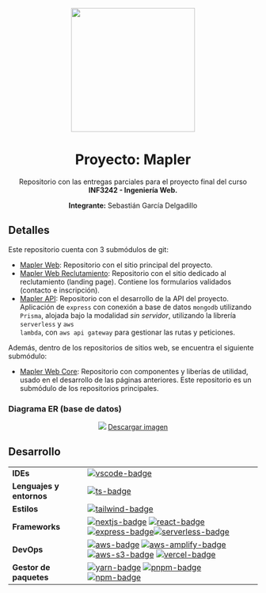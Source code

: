 <p align="center">
  <a href="https://www.mapler.cl/">
    <img width="250" height="250" src="https://assets.mapler.cl/pajaro-rojo.svg">
  </a>
  <h1 align="center">Proyecto: Mapler</h1>
  <p align="center">Repositorio con las entregas parciales para el proyecto final del curso <strong>INF3242 - Ingeniería Web.</strong></p>
  <p align="center"><strong>Integrante:</strong> Sebastián García Delgadillo</p>
</p>

## Detalles

Este repositorio cuenta con 3 submódulos de git:

-   [Mapler Web](https://github.com/MaplerCL/MaplerWeb): Repositorio con el sitio principal del proyecto.
-   [Mapler Web Reclutamiento](https://github.com/MaplerCL/MaplerWebReclutamiento): Repositorio con el sitio dedicado al reclutamiento (landing page). Contiene los formularios validados (contacto e inscripción).
-   [Mapler API](https://github.com/MaplerCL/MaplerAPI): Repositorio con el desarrollo de la API del proyecto. Aplicación de <code>express</code> con conexión a base de datos <code>mongodb</code> utilizando <code>Prisma</code>, alojada bajo la modalidad <i>sin servidor</i>, utilizando la librería <code>serverless</code> y <code>aws lambda</code>, con <code>aws api gateway</code> para gestionar las rutas y peticiones.

Además, dentro de los repositorios de sitios web, se encuentra el siguiente submódulo:

-   [Mapler Web Core](https://github.com/MaplerCL/MaplerWebCore): Repositorio con componentes y liberías de utilidad, usado en el desarrollo de las páginas anteriores. Este repositorio es un submódulo de los repositorios principales.

### Diagrama ER (base de datos)

<p align="center">
  <img src="https://assets.mapler.cl/ER.png">
  <a href="https://assets.mapler.cl/ER.png" target="_blank">Descargar imagen</a>
</p>

## Desarrollo

|                          |                                                                                                                               |
| ------------------------ | ----------------------------------------------------------------------------------------------------------------------------- |
| **IDEs**                 | [![vscode-badge]][vscode-web]                                                                                                 |
| **Lenguajes y entornos** | [![ts-badge]][ts-web]                                                                                                         |
| **Estilos**              | [![tailwind-badge]][tailwind-web]                                                                                             |
| **Frameworks**           | [![nextjs-badge]][nextjs-web] [![react-badge]][react-web][![express-badge]][express-web][![serverless-badge]][serverless-web] |
| **DevOps**               | [![aws-badge]][aws-web] [![aws-amplify-badge]][aws-amplify-web] [![aws-s3-badge]][aws-s3-web] [![vercel-badge]][vercel-web]   |
| **Gestor de paquetes**   | [![yarn-badge]][yarn-web] [![pnpm-badge]][pnpm-web] [![npm-badge]][npm-web]                                                   |

<!-- FORMA: [![-badge]][-web] -->

<!-- IDEs -->

[webstorm-badge]: https://img.shields.io/badge/WebStorm-000?logo=webstorm&logoColor=fff&style=for-the-badge
[webstorm-web]: https://www.jetbrains.com/webstorm/
[vscode-badge]: https://img.shields.io/badge/Visual%20Studio%20Code-007ACC?logo=visualstudiocode&logoColor=fff&style=for-the-badge
[vscode-web]: https://code.visualstudio.com/

<!-- Lenguajes y entornos -->

[ts-badge]: https://img.shields.io/badge/TypeScript-3178C6?logo=typescript&logoColor=fff&style=for-the-badge
[ts-web]: https://www.typescriptlang.org/
[js-badge]: https://img.shields.io/badge/JavaScript-F7DF1E?logo=javascript&logoColor=000&style=for-the-badge
[js-web]: https://developer.mozilla.org/es/docs/Web/JavaScript
[node-badge]: https://img.shields.io/badge/Node.js-393?logo=nodedotjs&logoColor=fff&style=for-the-badge
[node-web]: https://nodejs.org/

<!-- Estilos -->

[tailwind-badge]: https://img.shields.io/badge/Tailwind%20CSS-06B6D4?logo=tailwindcss&logoColor=fff&style=for-the-badge
[tailwind-web]: https://tailwindcss.com/
[sass-badge]: https://img.shields.io/badge/Sass-C69?logo=sass&logoColor=fff&style=for-the-badge
[sass-web]: https://sass-lang.com/
[bootstrap-badge]: https://img.shields.io/badge/Bootstrap-7952B3?logo=bootstrap&logoColor=fff&style=for-the-badge
[bootstrap-web]: https://getbootstrap.com/

<!-- Frameworks -->

[express-badge]: https://img.shields.io/badge/Express-000?logo=express&logoColor=fff&style=for-the-badge
[express-web]: https://expressjs.com/
[nextjs-badge]: https://img.shields.io/badge/Next.js-000?logo=nextdotjs&logoColor=fff&style=for-the-badge
[nextjs-web]: https://nextjs.org/
[react-badge]: https://img.shields.io/badge/React-61DAFB?logo=react&logoColor=000&style=for-the-badge
[react-web]: https://reactjs.org/
[nestjs-badge]: https://img.shields.io/badge/NestJS-E0234E?logo=nestjs&logoColor=fff&style=for-the-badge
[nestjs-web]: https://nestjs.com/

<!-- DevOps -->

[aws-lambda-badge]: https://img.shields.io/badge/AWS%20Lambda-F90?logo=awslambda&logoColor=fff&style=for-the-badge
[aws-lambda-web]: https://aws.amazon.com/lambda/
[aws-amplify-badge]: https://img.shields.io/badge/AWS%20Amplify-F90?logo=awsamplify&logoColor=fff&style=for-the-badge
[aws-amplify-web]: https://aws.amazon.com/amplify/
[aws-badge]: https://img.shields.io/badge/Amazon%20AWS-232F3E?logo=amazonaws&logoColor=fff&style=for-the-badge
[aws-web]: https://aws.amazon.com/
[aws-s3-badge]: https://img.shields.io/badge/Amazon%20S3-569A31?logo=amazons3&logoColor=fff&style=for-the-badge
[aws-s3-web]: https://aws.amazon.com/s3
[aws-ec2-badge]: https://img.shields.io/badge/Amazon%20EC2-F90?logo=amazonec2&logoColor=fff&style=for-the-badge
[aws-ec2-web]: https://aws.amazon.com/ec2
[aws-ecs-badge]: https://img.shields.io/badge/Amazon%20ECS-F90?logo=amazonecs&logoColor=fff&style=for-the-badge
[aws-ecs-web]: https://aws.amazon.com/ecs
[aws-eks-badge]: https://img.shields.io/badge/Amazon%20EKS-F90?logo=amazoneks&logoColor=fff&style=for-the-badge
[aws-eks-web]: https://aws.amazon.com/eks
[aws-rds-badge]: https://img.shields.io/badge/Amazon%20RDS-527FFF?logo=amazonrds&logoColor=fff&style=for-the-badge
[aws-rds-web]: https://aws.amazon.com/rds
[aws-dynamodb-badge]: https://img.shields.io/badge/Amazon%20DynamoDB-4053D6?logo=amazondynamodb&logoColor=fff&style=for-the-badge
[aws-dynamodb-web]: https://aws.amazon.com/dynamodb
[aws-cloudwatch-badge]: https://img.shields.io/badge/Amazon%20CloudWatch-FF4F8B?logo=amazoncloudwatch&logoColor=fff&style=for-the-badge
[aws-cloudwatch-web]: https://aws.amazon.com/cloudwatch
[aws-api-gateway-badge]: https://img.shields.io/badge/Amazon%20API%20Gateway-FF4F8B?logo=amazonapigateway&logoColor=fff&style=for-the-badge
[aws-api-gateway-web]: https://aws.amazon.com/api-gateway
[serverless-badge]: https://img.shields.io/badge/Serverless-FD5750?logo=serverless&logoColor=fff&style=for-the-badge
[serverless-web]: https://www.serverless.com/
[vercel-badge]: https://img.shields.io/badge/Vercel-000?logo=vercel&logoColor=fff&style=for-the-badge
[vercel-web]: https://vercel.com

<!-- Utilidades de desarrollo -->

[docker-badge]: https://img.shields.io/badge/Docker-2496ED?logo=docker&logoColor=fff&style=for-the-badge
[docker-web]: https://www.docker.com
[mailgun-badge]: https://img.shields.io/badge/Mailgun-F06B66?logo=mailgun&logoColor=fff&style=for-the-badge
[mailgun-web]: https://www.mailgun.com/

<!-- Gestor de paquetes -->

[yarn-badge]: https://img.shields.io/badge/Yarn-2C8EBB?logo=yarn&logoColor=fff&style=for-the-badge
[yarn-web]: https://yarnpkg.com/
[npm-badge]: https://img.shields.io/badge/npm-CB3837?logo=npm&logoColor=fff&style=for-the-badge
[npm-web]: https://www.npmjs.com
[pnpm-badge]: https://img.shields.io/badge/pnpm-F69220?logo=pnpm&logoColor=fff&style=for-the-badge
[pnpm-web]: https://pnpm.io

